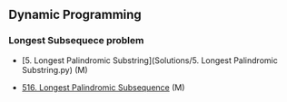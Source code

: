 ## Dynamic Programming

### Longest Subsequece problem

- [5. Longest Palindromic Substring](Solutions/5. Longest Palindromic Substring.py) (M)

- [516. Longest Palindromic Subsequence](Solutions/516.LongestPalindromicSubsequence.py) (M)
